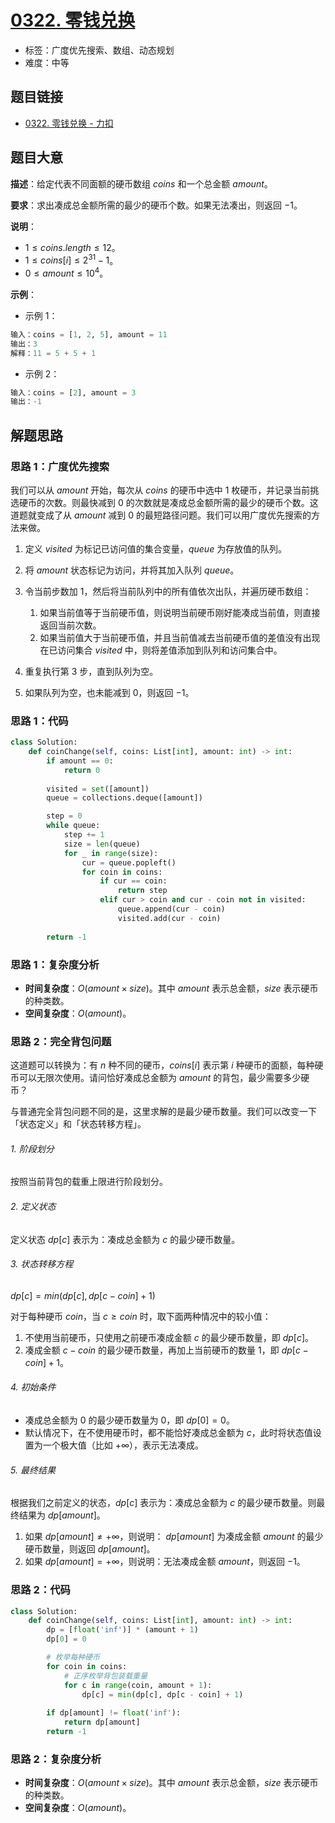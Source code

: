 # [0322. 零钱兑换](https://leetcode.cn/problems/coin-change/)

- 标签：广度优先搜索、数组、动态规划
- 难度：中等

## 题目链接

- [0322. 零钱兑换 - 力扣](https://leetcode.cn/problems/coin-change/)

## 题目大意

**描述**：给定代表不同面额的硬币数组 $coins$ 和一个总金额 $amount$。

**要求**：求出凑成总金额所需的最少的硬币个数。如果无法凑出，则返回 $-1$。

**说明**：

- $1 \le coins.length \le 12$。
- $1 \le coins[i] \le 2^{31} - 1$。
- $0 \le amount \le 10^4$。

**示例**：

- 示例 1：

```python
输入：coins = [1, 2, 5], amount = 11
输出：3 
解释：11 = 5 + 5 + 1
```

- 示例 2：

```python
输入：coins = [2], amount = 3
输出：-1
```

## 解题思路

### 思路 1：广度优先搜索

我们可以从 $amount$ 开始，每次从 $coins$ 的硬币中选中 $1$ 枚硬币，并记录当前挑选硬币的次数。则最快减到 $0$ 的次数就是凑成总金额所需的最少的硬币个数。这道题就变成了从 $amount$ 减到 $0$ 的最短路径问题。我们可以用广度优先搜索的方法来做。

1. 定义 $visited$ 为标记已访问值的集合变量，$queue$ 为存放值的队列。
2. 将 $amount$ 状态标记为访问，并将其加入队列 $queue$。
3. 令当前步数加 $1$，然后将当前队列中的所有值依次出队，并遍历硬币数组：
   1. 如果当前值等于当前硬币值，则说明当前硬币刚好能凑成当前值，则直接返回当前次数。
   2. 如果当前值大于当前硬币值，并且当前值减去当前硬币值的差值没有出现在已访问集合 $visited$ 中，则将差值添加到队列和访问集合中。

4. 重复执行第 $3$ 步，直到队列为空。
5. 如果队列为空，也未能减到 $0$，则返回 $-1$。

### 思路 1：代码

```python
class Solution:
    def coinChange(self, coins: List[int], amount: int) -> int:
        if amount == 0:
            return 0
        
        visited = set([amount])
        queue = collections.deque([amount])

        step = 0
        while queue:
            step += 1
            size = len(queue)
            for _ in range(size):
                cur = queue.popleft()
                for coin in coins:
                    if cur == coin:
                        return step
                    elif cur > coin and cur - coin not in visited:
                        queue.append(cur - coin)
                        visited.add(cur - coin)
            
        return -1
```

### 思路 1：复杂度分析

- **时间复杂度**：$O(amount \times size)$。其中 $amount$ 表示总金额，$size$ 表示硬币的种类数。
- **空间复杂度**：$O(amount)$。

### 思路 2：完全背包问题

这道题可以转换为：有 $n$ 种不同的硬币，$coins[i]$ 表示第 $i$ 种硬币的面额，每种硬币可以无限次使用。请问恰好凑成总金额为 $amount$ 的背包，最少需要多少硬币？

与普通完全背包问题不同的是，这里求解的是最少硬币数量。我们可以改变一下「状态定义」和「状态转移方程」。

###### 1. 阶段划分

按照当前背包的载重上限进行阶段划分。

###### 2. 定义状态

定义状态 $dp[c]$ 表示为：凑成总金额为 $c$ 的最少硬币数量。

###### 3. 状态转移方程

$dp[c] = min(dp[c], dp[c - coin] + 1)$

对于每种硬币 $coin$，当 $c \ge coin$ 时，取下面两种情况中的较小值：
1. 不使用当前硬币，只使用之前硬币凑成金额 $c$ 的最少硬币数量，即 $dp[c]$。
2. 凑成金额 $c - coin$ 的最少硬币数量，再加上当前硬币的数量 $1$，即 $dp[c - coin] + 1$。

###### 4. 初始条件

- 凑成总金额为 $0$ 的最少硬币数量为 $0$，即 $dp[0] = 0$。
- 默认情况下，在不使用硬币时，都不能恰好凑成总金额为 $c$，此时将状态值设置为一个极大值（比如 $+\infty$），表示无法凑成。

###### 5. 最终结果

根据我们之前定义的状态，$dp[c]$ 表示为：凑成总金额为 $c$ 的最少硬币数量。则最终结果为 $dp[amount]$。

1. 如果 $dp[amount] \ne +\infty$，则说明： $dp[amount]$ 为凑成金额 $amount$ 的最少硬币数量，则返回 $dp[amount]$。
2. 如果 $dp[amount] = +\infty$，则说明：无法凑成金额 $amount$，则返回 $-1$。

### 思路 2：代码

```python
class Solution:
    def coinChange(self, coins: List[int], amount: int) -> int:
        dp = [float('inf')] * (amount + 1)
        dp[0] = 0

        # 枚举每种硬币
        for coin in coins:
            # 正序枚举背包装载重量
            for c in range(coin, amount + 1):
                dp[c] = min(dp[c], dp[c - coin] + 1)
        
        if dp[amount] != float('inf'):
            return dp[amount]
        return -1
```

### 思路 2：复杂度分析

- **时间复杂度**：$O(amount \times size)$。其中 $amount$ 表示总金额，$size$ 表示硬币的种类数。
- **空间复杂度**：$O(amount)$。
